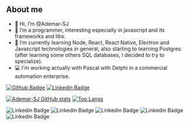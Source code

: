 ## About me

- 👋 Hi, I’m @Ademar-SJ
- 👀 I’m a programmer, interesting especially in javascript and its frameworks and libs.
- 🌱 I’m currently learning Node, React, React Native, Electron and Javascript technologies in general, also starting to learning Postgres (after learning some others SQL databases, 
I decided to try to specialize).
- :computer: I'm working actually with Pascal with Delphi in a commercial automation enterprise.

[![Github Badge](https://img.shields.io/badge/-Github-000?style=flat-square&logo=Github&logoColor=white&link=https://github.com/Ademar-SJ)](https://github.com/Ademar-SJ)
[![Linkedin Badge](https://img.shields.io/badge/-LinkedIn-blue?style=flat-square&logo=Linkedin&logoColor=white&link=https://www.linkedin.com/in/ademar-seide-junior-a8280a198/)](https://www.linkedin.com/in/ademar-seide-junior-a8280a198/)

[![Ademar-SJ GitHub stats](https://github-readme-stats.vercel.app/api?username=Ademar-SJ)](https://github.com/Ademar-SJ/github-readme-stats)
[![Top Langs](https://github-readme-stats.vercel.app/api/top-langs/?username=Ademar-SJ&layout=compact&hide=objective-C,starlark,ruby)](https://github.com/Ademar-SJ/github-readme-stats)

![Linkedin Badge](https://img.shields.io/badge/HTML5-E34F26?style=for-the-badge&logo=html5&logoColor=white)
![Linkedin Badge](https://img.shields.io/badge/CSS-239120?&style=for-the-badge&logo=css3&logoColor=white)
![Linkedin Badge](https://img.shields.io/badge/JavaScript-323330?style=for-the-badge&logo=javascript&logoColor=F7DF1E)
![Linkedin Badge](https://img.shields.io/badge/TypeScript-007ACC?style=for-the-badge&logo=typescript&logoColor=white)
![Linkedin Badge](https://img.shields.io/badge/Delphi-B22222?style=for-the-badge&logo=delphi&logoColor=white)


<!---
https://img.shields.io/badge/Insomnia-5849be?style=for-the-badge&logo=Insomnia&logoColor=white

https://img.shields.io/badge/PostgreSQL-316192?style=for-the-badge&logo=postgresql&logoColor=white

https://img.shields.io/badge/React_Native-20232A?style=for-the-badge&logo=react&logoColor=61DAFB

https://img.shields.io/badge/Node.js-43853D?style=for-the-badge&logo=node-dot-js&logoColor=white

https://img.shields.io/badge/React-20232A?style=for-the-badge&logo=react&logoColor=61DAFB

https://img.shields.io/badge/Electron-2B2E3A?style=for-the-badge&logo=electron&logoColor=9FEAF9

Ademar-SJ/Ademar-SJ is a ✨ special ✨ repository because its `README.md` (this file) appears on your GitHub profile.
You can click the Preview link to take a look at your changes.
--->

